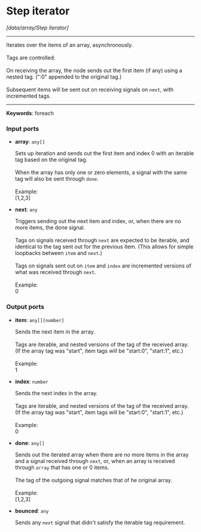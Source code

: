 # Step iterator

_[data/array/Step iterator]_

---

Iterates over the items of an array, asynchronously.<br>
<br>
Tags are controlled:<br>
<br>
On receiving the array, the node sends out the first item (if any) using a nested tag. (":0" appended to the original tag.)<br>
<br>
Subsequent items will be sent out on receiving signals on `next`, with incremented tags.<br>

---

__Keywords__: foreach

### Input ports

* __array__: ` any[] `

    Sets up iteration and sends out the first item and index 0 with an iterable tag based on the original tag.<br>
    <br>
    When the array has only one or zero elements, a signal with the same tag will also be sent through `done`.<br>
    <br>
    Example:<br>
    [1,2,3]<br>


* __next__: ` any `

    Triggers sending out the next item and index, or, when there are no more items, the done signal.<br>
    <br>
    Tags on signals received through `next` are expected to be iterable, and identical to the tag sent out for the previous item. (This allows for simple loopbacks between `item` and `next`.)<br>
    <br>
    Tags on signals sent out on `item` and `index` are incremented versions of what was received through `next`.<br>
    <br>
    Example:<br>
    0<br>

### Output ports

* __item__: ` any[][number] `

    Sends the next item in the array.<br>
    <br>
    Tags are iterable, and nested versions of the tag of the received array. (If the array tag was "start", item tags will be "start:0", "start:1", etc.)<br>
    <br>
    Example:<br>
    1<br>


* __index__: ` number `

    Sends the next index in the array.<br>
    <br>
    Tags are iterable, and nested versions of the tag of the received array. (If the array tag was "start", item tags will be "start:0", "start:1", etc.)<br>
    <br>
    Example:<br>
    0<br>


* __done__: ` any[] `

    Sends out the iterated array when there are no more items in the array and a signal received through `next`, or, when an array is received through `array` that has one or 0 items.<br>
    <br>
    The tag of the outgoing signal matches that of he original array.<br>
    <br>
    Example:<br>
    [1,2,3]<br>


* __bounced__: ` any `

    Sends any `next` signal that didn't satisfy the iterable tag requirement.<br>
    <br>

